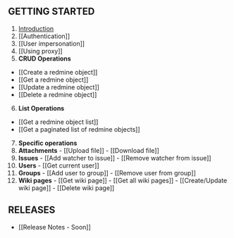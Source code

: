 ## GETTING STARTED
1. [Introduction](/zapadi/redmine-net-api/wiki)
2. [[Authentication]]
3. [[User impersonation]]
4. [[Using proxy]]
5. **CRUD Operations**
  - [[Create a redmine object]]
  - [[Get a redmine object]]
  - [[Update a redmine object]]
  - [[Delete a redmine object]]
6. **List Operations**
  - [[Get a redmine object list]]
  - [[Get a paginated list of redmine objects]]
7. **Specific operations**
  1. **Attachments**
    - [[Upload file]]
    - [[Download file]]
  2. **Issues**
    - [[Add watcher to issue]]
    - [[Remove watcher from issue]]
  3. **Users**
    - [[Get current user]]
  4. **Groups**
    - [[Add user to group]]
    - [[Remove user from group]]
  5. **Wiki pages**
    - [[Get wiki page]]
    - [[Get all wiki pages]]
    - [[Create/Update wiki page]]
    - [[Delete wiki page]]
    
## RELEASES
- [[Release Notes - Soon]]